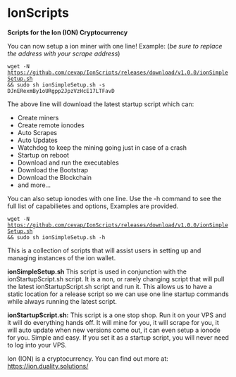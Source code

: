 # IonScripts
<b>Scripts for the Ion (ION) Cryptocurrency</b>

You can now setup a ion miner with one line! Example: (<i>be sure to replace the address with your scrape address</i>)

<code>wget -N https://github.com/cevap/IonScripts/releases/download/v1.0.0/ionSimpleSetup.sh && sudo sh ionSimpleSetup.sh -s DJnERexmBy1oURgpp2JpzVzHcE17LTFavD</code>

The above line will download the latest startup script which can: 
 * Create miners
 * Create remote ionodes
 * Auto Scrapes
 * Auto Updates
 * Watchdog to keep the mining going just in case of a crash
 * Startup on reboot
 * Download and run the executables
 * Download the Bootstrap
 * Download the Blockchain
 * and more...
 
 You can also setup ionodes with one line. Use the -h command to see the full list of capabilietes and options, Examples are provided.  
 
 <code>wget -N https://github.com/cevap/IonScripts/releases/download/v1.0.0/ionSimpleSetup.sh && sudo sh ionSimpleSetup.sh -h</code>
 

This is a collection of scripts that will assist users in setting up and managing instances of the ion wallet.

<b>ionSimpleSetup.sh</b>
This script is used in conjunction with the ionStartupScript.sh script. It is a non, or rarely changing script that will pull the latest ionStartupScript.sh script and run it. This allows us to have a static location for a release script so we can use one line startup commands while always running the latest script. 

<b>ionStartupScript.sh:</b>
This script is a one stop shop. Run it on your VPS and it will do everything hands off. It will mine for you, it will scrape for you, it will auto update when new versions come out, it can even setup a ionode for you. Simple and easy. If you set it as a startup script, you will never need to log into your VPS.


Ion (ION) is a cryptocurrency. You can find out more at:
https://ion.duality.solutions/

